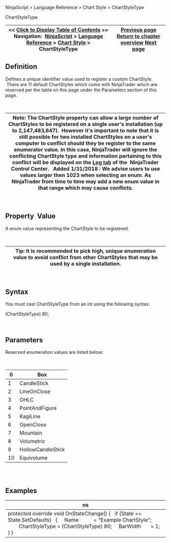 ﻿


NinjaScript \> Language Reference \> Chart Style \> ChartStyleType






















ChartStyleType







| \<\< [Click to Display Table of Contents](chartstyletype.md) \>\> **Navigation:**     [NinjaScript](ninjascript.md) \> [Language Reference](language_reference_wip.md) \> [Chart Style](chart_style.md) \> ChartStyleType | [Previous page](barwidthui.md) [Return to chapter overview](chart_style.md) [Next page](downbrush.md) |
| --- | --- |











## Definition


Defines a unique identifier value used to register a custom ChartStyle.  There are 11 default ChartStyles which come with NinjaTrader which are reserved per the table on this page under the Parameters section of this page.


 




| Note: The ChartStyle property can allow a large number of ChartStyles to be registered on a single user's installation (up to 2,147,483,647\).  However it's important to note that it is still possible for two installed ChartStyles on a user's computer to conflict should they be register to the same enumerator value. In this case, NinjaTrader will ignore the conflicting ChartStyle type and information pertaining to this conflict will be displayed on the [Log tab](log_tab2.md) of the  NinjaTrader Control Center.   Added 1/31/2018 : We advise users to use values larger then 1023 when selecting an enum. As NinjaTrader from time to time may add a new enum value in that range which may cause conflicts. |
| --- |



 


## Property  Value


A enum value representing the ChartStyle to be registered. 


 




| Tip: It is recommended to pick high, unique enumeration value to avoid conflict from other ChartStyles that may be used by a single installation. |
| --- |



 


## Syntax


You must cast ChartStyleType from an int using the following syntax:


(ChartStyleType) 80;


 


## Parameters


Reserved enumeration values are listed below:


 




| 0 | Box |
| --- | --- |
| 1 | CandleStick |
| 2 | LineOnClose |
| 3 | OHLC |
| 4 | PointAndFigure |
| 5 | KagiLine |
| 6 | OpenClose |
| 7 | Mountain |
| 8 | Volumetric |
| 9 | HollowCandleStick |
| 10 | Equivolume |



## 


 


## Examples




| ns |
| --- |
| protected override void OnStateChange() {    if (State \=\= State.SetDefaults)    {      Name           \= "Example ChartStyle";                  ChartStyleType \= (ChartStyleType) 80;      BarWidth       \= 1;    } } |









